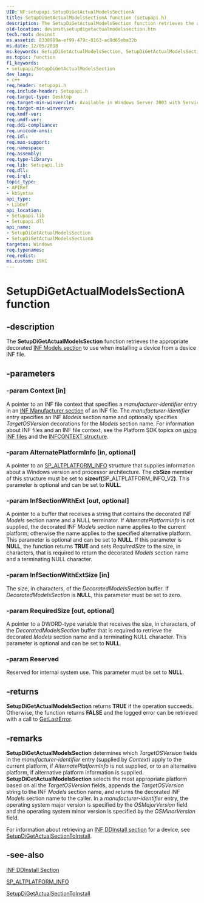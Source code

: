 ```yaml
---
UID: NF:setupapi.SetupDiGetActualModelsSectionA
title: SetupDiGetActualModelsSectionA function (setupapi.h)
description: The SetupDiGetActualModelsSection function retrieves the appropriate decorated INF Models section to use when installing a device from a device INF file.
old-location: devinst\setupdigetactualmodelssection.htm
tech.root: devinst
ms.assetid: 8338989a-ef99-479c-8163-ad8d65eba32b
ms.date: 12/05/2018
ms.keywords: SetupDiGetActualModelsSection, SetupDiGetActualModelsSection function [Device and Driver Installation], SetupDiGetActualModelsSectionA, SetupDiGetActualModelsSectionW, devinst.setupdigetactualmodelssection, di-rtns_d008a45e-8dbe-4d59-ac12-be4ac28eebcb.xml, setupapi/SetupDiGetActualModelsSection
ms.topic: function
f1_keywords:
- setupapi/SetupDiGetActualModelsSection
dev_langs:
- c++
req.header: setupapi.h
req.include-header: Setupapi.h
req.target-type: Desktop
req.target-min-winverclnt: Available in Windows Server 2003 with Service Pack 1 (SP1) and later versions of Windows.
req.target-min-winversvr: 
req.kmdf-ver: 
req.umdf-ver: 
req.ddi-compliance: 
req.unicode-ansi: 
req.idl: 
req.max-support: 
req.namespace: 
req.assembly: 
req.type-library: 
req.lib: Setupapi.lib
req.dll: 
req.irql: 
topic_type:
- APIRef
- kbSyntax
api_type:
- LibDef
api_location:
- Setupapi.lib
- Setupapi.dll
api_name:
- SetupDiGetActualModelsSection
- SetupDiGetActualModelsSectionA
targetos: Windows
req.typenames: 
req.redist: 
ms.custom: 19H1
---
```


# SetupDiGetActualModelsSectionA function


## -description


The <b>SetupDiGetActualModelsSection</b> function retrieves the appropriate decorated <a href="https://docs.microsoft.com/windows-hardware/drivers/install/inf-models-section">INF Models section</a> to use when installing a device from a device INF file.


## -parameters




### -param Context [in]

A pointer to an INF file context that specifies a <i>manufacturer-identifier</i> entry in an <a href="https://docs.microsoft.com/windows-hardware/drivers/install/inf-manufacturer-section">INF Manufacturer section</a> of an INF file. The <i>manufacturer-identifier</i> entry specifies an INF <i>Models</i> section name and optionally specifies <i>TargetOSVersion</i> decorations for the <i>Models</i> section name. For information about INF files and an INF file context, see the Platform SDK topics on <a href="http://go.microsoft.com/fwlink/p/?linkid=81350">using INF files</a> and the <a href="http://go.microsoft.com/fwlink/p/?linkid=81351">INFCONTEXT structure</a>. 


### -param AlternatePlatformInfo [in, optional]

A pointer to an <a href="https://docs.microsoft.com/previous-versions/windows/hardware/previsioning-framework/ff552338(v=vs.85)">SP_ALTPLATFORM_INFO</a> structure that supplies information about a Windows version and processor architecture. The <b>cbSize</b> member of this structure must be set to <b>sizeof(</b>SP_ALTPLATFORM_INFO_V2<b>)</b>. This parameter is optional and can be set to <b>NULL</b>.


### -param InfSectionWithExt [out, optional]

A pointer to a buffer that receives a string that contains the decorated INF <i>Models</i> section name and a NULL terminator. If <i>AlternatePlatformInfo</i> is not supplied, the decorated INF <i>Models</i> section name applies to the current platform; otherwise the name applies to the specified alternative platform. This parameter is optional and can be set to <b>NULL</b>. If this parameter is <b>NULL</b>, the function returns <b>TRUE</b> and sets <i>RequiredSize</i> to the size, in characters, that is required to return the decorated <i>Models</i> section name and a terminating NULL character. 


### -param InfSectionWithExtSize [in]

 The size, in characters, of the <i>DecoratedModelsSection </i>buffer. If <i>DecoratedModelsSection</i> is <b>NULL</b>, this parameter must be set to zero.


### -param RequiredSize [out, optional]

A pointer to a DWORD-type variable that receives the size, in characters, of the <i>DecoratedModelsSection</i> buffer that is required to retrieve the decorated <i>Models</i> section name and a terminating NULL character. This parameter is optional and can be set to <b>NULL</b>.


### -param Reserved

Reserved for internal system use. This parameter must be set to <b>NULL</b>.


## -returns



<b>SetupDiGetActualModelsSection</b> returns <b>TRUE</b> if the operation succeeds. Otherwise, the function returns <b>FALSE</b> and the logged error can be retrieved with a call to <a href="http://go.microsoft.com/fwlink/p/?linkid=169416">GetLastError</a>.




## -remarks



<b>SetupDiGetActualModelsSection</b> determines which <i>TargetOSVersion</i> fields in the <i>manufacturer-identifier</i> entry (supplied by <i>Context</i>) apply to the current platform, if <i>AlternatePlatformInfo</i> is not supplied, or to an alternative platform, if alternative platform information is supplied. <b>SetupDiGetActualModelsSection</b> selects the most appropriate platform based on all the <i>TargetOSVersion</i> fields, appends the <i>TargetOSVersion</i> string to the INF <i>Models</i> section name, and returns the decorated INF <i>Models</i> section name to the caller. In a <i>manufacturer-identifier</i> entry, the operating system major version is specified by the <i>OSMajorVersion</i> field and the operating system minor version is specified by the <i>OSMinorVersion</i> field.

For information about retrieving an <a href="https://docs.microsoft.com/windows-hardware/drivers/install/inf-ddinstall-section">INF DDInstall section</a> for a device, see <a href="https://docs.microsoft.com/windows/desktop/api/setupapi/nf-setupapi-setupdigetactualsectiontoinstalla">SetupDiGetActualSectionToInstall</a>.




## -see-also




<a href="https://docs.microsoft.com/windows-hardware/drivers/install/inf-ddinstall-section">INF DDInstall Section</a>



<a href="https://docs.microsoft.com/previous-versions/windows/hardware/previsioning-framework/ff552338(v=vs.85)">SP_ALTPLATFORM_INFO</a>



<a href="https://docs.microsoft.com/windows/desktop/api/setupapi/nf-setupapi-setupdigetactualsectiontoinstalla">SetupDiGetActualSectionToInstall</a>
 

 

